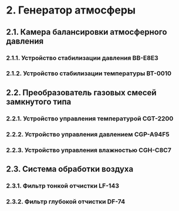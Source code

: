 # 2. Генератор атмосферы

## 2.1. Камера балансировки атмосферного давления
### 2.1.1. Устройство стабилизации давления BB-E8E3
### 2.1.2. Устройство стабилизации температуры BT-0010


## 2.2. Преобразователь газовых смесей замкнутого типа
### 2.2.1. Устройство управления температурой CGT-2200
### 2.2.2. Устройство управления давлением CGP-A94F5
### 2.2.3. Устройство управления влажностью CGH-C8C7


## 2.3. Система обработки воздуха
### 2.3.1. Фильтр тонкой отчистки LF-143
### 2.3.2. Фильтр глубокой отчистки DF-74

